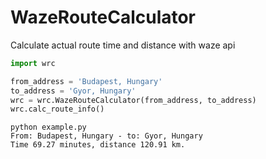 # WazeRouteCalculator
Calculate actual route time and distance with waze api

```python
import wrc

from_address = 'Budapest, Hungary'
to_address = 'Gyor, Hungary'
wrc = wrc.WazeRouteCalculator(from_address, to_address)
wrc.calc_route_info()
```

```
python example.py 
From: Budapest, Hungary - to: Gyor, Hungary
Time 69.27 minutes, distance 120.91 km.
```
